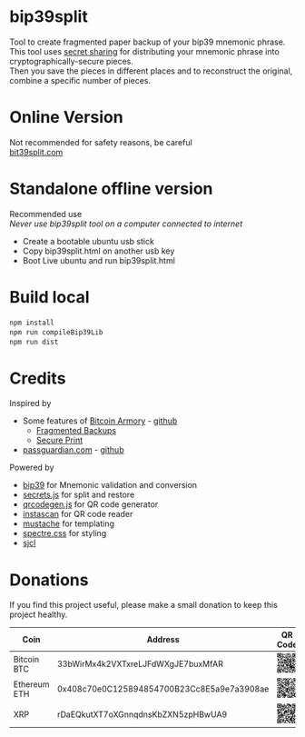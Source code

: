 # bip39split
Tool to create fragmented paper backup of your bip39 mnemonic phrase.<br />
This tool uses [secret sharing](https://en.wikipedia.org/wiki/Shamir's_Secret_Sharing)
for distributing your mnemonic phrase into cryptographically-secure pieces.<br />
Then you save the pieces in different places and to reconstruct the original, combine a specific number of pieces.

# Online Version
Not recommended for safety reasons, be careful<br />
[bit39split.com](https://pascalmartin.github.io/bip39split)

# Standalone offline version
Recommended use<br />
*Never use bip39split tool on a computer connected to internet*
* Create a bootable ubuntu usb stick
* Copy bip39split.html on another usb key
* Boot Live ubuntu and run bip39split.html

# Build local
```bat
npm install  
npm run compileBip39Lib  
npm run dist
```

# Credits

Inspired by

* Some features of [Bitcoin Armory](https://btcarmory.com) - [github](https://github.com/goatpig/BitcoinArmory)
    * [Fragmented Backups](https://www.bitcoinarmory.com/tutorials/armory-advanced-features/fragmented-backups/)
    * [Secure Print](https://www.bitcoinarmory.com/tutorials/armory-basics/secure-print/)
* [passguardian.com](http://passguardian.com) - [github](https://github.com/amper5and/secrets.js)

Powered by

* [bip39](https://github.com/iancoleman/bip39) for Mnemonic validation and conversion
* [secrets.js](https://github.com/grempe/secrets.js)  for split and restore
* [qrcodegen.js](https://www.nayuki.io/page/qr-code-generator-library#javascript) for QR code generator
* [instascan](https://github.com/schmich/instascan) for QR code reader
* [mustache](https://github.com/janl/mustache.js) for templating
* [spectre.css](https://picturepan2.github.io/spectre/) for styling
* [sjcl](https://github.com/bitwiseshiftleft/sjcl)

# Donations
If you find this project useful, please make a small donation to keep this project healthy.<br />

| Coin  | Address   | QR Code |
| ----- | --------- | ------- |
| Bitcoin BTC | 33bWirMx4k2VXTxreLJFdWXgJE7buxMfAR | ![33bWirMx4k2VXTxreLJFdWXgJE7buxMfAR](images/donations/btc.svg) |
| Ethereum ETH | 0x408c70e0C125894854700B23Cc8E5a9e7a3908ae | ![33bWirMx4k2VXTxreLJFdWXgJE7buxMfAR](images/donations/eth.svg) |
| XRP | rDaEQkutXT7oXGnnqdnsKbZXN5zpHBwUA9 | ![33bWirMx4k2VXTxreLJFdWXgJE7buxMfAR](images/donations/xrp.svg) |